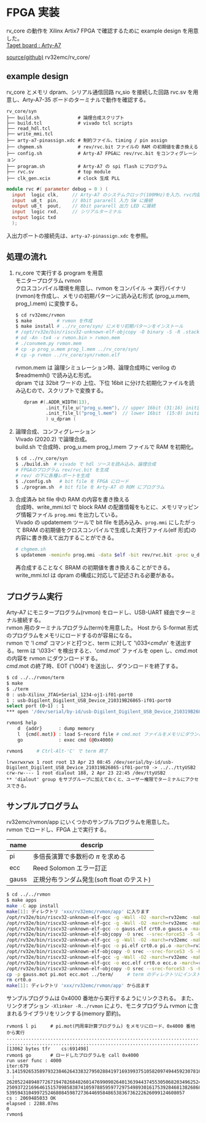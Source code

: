 
# FPGA 実装

rv_core の動作を Xilinx Artix7 FPGA で確認するために example design を用意した。  
[Taget board : Arty-A7](x_env.html#arty-a7-35t)  

[source(github)](https://github.com/shin-yamashita/rv32emc/tree/main/rv_core)  rv32emc/rv_core/  

## example design  

rv_core とメモリ dpram、シリアル通信回路 rv_sio を接続した回路 rvc.sv を用意し、Arty-A7-35 ボードのターミナルで動作を確認する。
```
rv_core/syn
├── build.sh              # 論理合成スクリプト
├── build.tcl             # vivado tcl scripts
├── read_hdl.tcl
├── write_mmi.tcl         
├── arty-a7-pinassign.xdc # 制約ファイル、timing / pin assign
├── chgmem.sh             # rev/rvc.bit ファイルの RAM の初期値を書き換える
├── config.sh             # Arty-A7 FPGAに rev/rvc.bit をコンフィグレーション
├── program.sh            # Arty-A7 の spi flash にプログラム
├── rvc.sv                # top module
├── clk_gen.xcix          # clock 生成 PLL
```

```verilog title="rvc.sv"
module rvc #( parameter debug = 0 ) (
  input  logic clk,     // Arty-A7 のシステムクロック(100MHz)を入力、rvc内部のPLLでCPUクロックを生成
  input  u8_t  pin,     // 8bit pararell 入力 SW に接続
  output u8_t  pout,    // 8bit pararell 出力 LED に接続
  input  logic rxd,     // シリアルターミナル
  output logic txd
  );
```
入出力ポートの接続先は、`arty-a7-pinassign.xdc` を参照。  

## 処理の流れ  

1. rv_core で実行する program を用意  
   モニタープログラム rvmon  
   クロスコンパイル環境を用意し、rvmon をコンパイル → 実行バイナリ(rvmon)を作成し、メモリの初期パターンに読み込む形式 (prog_u.mem, prog_l.mem) に変換する。  
   ```bash
   $ cd rv32emc/rvmon
   $ make         # rvmon を作成
   $ make install # ../rv_core/syn/ にメモリ初期パターンをインストール
   # /opt/rv32e/bin/riscv32-unknown-elf-objcopy -O binary -S -R .stack rvmon rvmon.bin
   # od -An -tx4 -v rvmon.bin > rvmon.mem
   # ./convmem.py rvmon.mem
   # cp -p prog_u.mem prog_l.mem ../rv_core/syn/
   # cp -p rvmon ../rv_core/syn/rvmon.elf
   ```
   rvmon.mem は 論理シミュレーション時、論理合成時に verilog の $readmemh() で読み込む形式。  
   dpram では 32bit ワードの 上位、下位 16bit に分けた初期化ファイルを読み込むので、スクリプトで変換する。  
   ```verilog title="dpram.sv"
      dpram #(.ADDR_WIDTH(13),
              .init_file_u("prog_u.mem"), // upper 16bit (31:16) initial data
              .init_file_l("prog_l.mem")  // lower 16bit  (15:0) initial data
              ) u_dpram (
   ```

2. 論理合成、コンフィグレーション  
   Vivado (2020.2) で論理合成。  
   build.sh で合成時、prog_u.mem  prog_l.mem  ファイルで RAM を初期化。  
   ```bash
   $ cd ../rv_core/syn
   $ ./build.sh  # vivado で hdl ソースを読み込み、論理合成
   # FPGAのプログラム rev/rvc.bit を生成
   # rev/ の下に各種レポートを生成
   $ ./config.sh   # bit file を FPGA にロード  
   $ ./program.sh  # bit file を Arty-A7 の ROM にプログラム  
   ```
3. 合成済み bit file 中の RAM の内容を書き換える  
   合成時、write_mmi.tcl で block RAM の配置情報をもとに、メモリマッピング情報ファイル `prog.mmi` を出力している。  
   Vivado の updatemem ツールで bit file を読み込み、`prog.mmi` にしたがって BRAM の初期値をクロスコンパイルで生成した実行ファイル(elf 形式)の内容に書き換えて出力することができる。  
   ```bash
   # chgmem.sh
   $ updatemem -meminfo prog.mmi -data $elf -bit rev/rvc.bit -proc u_dpram -force -out rvcchg.bit
   ```  
   再合成することなく BRAM の初期値を書き換えることができる。  
   write_mmi.tcl は dpram の構成に対応して記述される必要がある。  

## プログラム実行  

Arty-A7 にモニタープログラム(rvmon) をロードし、USB-UART 経由でターミナル接続する。  
rvmon 用のターミナルプログラム(term)を用意した。 Host から S-format 形式のプログラムをメモリにロードするのが容易になる。  
rvmon で 'l *cmd*' コマンドと打つと、term に対して '\033<*cmd*\n'  を送出する。term は '\033<' を検出すると、'*cmd*.mot' ファイルを open し、*cmd*.mot の内容を rvmon にダウンロードする。  
*cmd*.mot の終了時、EOT ('\004') を送出し、ダウンロードを終了する。  

```bash
$ cd ../../rvmon/term  
$ make
$ ./term
0 : usb-Xilinx_JTAG+Serial_1234-oj1-if01-port0
1 : usb-Digilent_Digilent_USB_Device_210319B26865-if01-port0
select port (0~1) : 1
*** open '/dev/serial/by-id/usb-Digilent_Digilent_USB_Device_210319B26865-if01-port0'

rvmon$ help
    d  {addr}      : dump memory
    l  {cmd(.mot)} : load S-record file # cmd.mot ファイルをメモリにダウンロード。0x4000 から実行する。
    go             : exec cmd (@0x4000)

rvmon$     # Ctrl-Alt-'C' で term 終了
```

```
lrwxrwxrwx 1 root root 13 Apr 23 08:45 /dev/serial/by-id/usb-Digilent_Digilent_USB_Device_210319B26865-if01-port0 -> ../../ttyUSB2  
crw-rw---- 1 root dialout 188, 2 Apr 23 22:45 /dev/ttyUSB2  
** 'dialout' group をサブグループに加えておくと、ユーザー権限でターミナルにアクセスできる。  
```

## サンプルプログラム

rv32emc/rvmon/app にいくつかのサンプルプログラムを用意した。  
rvmon でロードし、FPGA 上で実行する。  

name |descrip
---- |----
pi   |多倍長演算で多数桁の $\pi$ を求める
ecc  |Reed Solomon エラー訂正
gauss|正規分布ランダム発生(soft float のテスト)  

```bash
$ cd ../../rvmon
$ make apps
make -C app install
make[1]: ディレクトリ 'xxx/rv32emc/rvmon/app' に入ります
/opt/rv32e/bin/riscv32-unknown-elf-gcc -g -Wall -O2 -march=rv32emc -mabi=ilp32e -nostartfiles -I../include  -c gauss.c
/opt/rv32e/bin/riscv32-unknown-elf-gcc -g -Wall -O2 -march=rv32emc -mabi=ilp32e -nostartfiles -I../include  -c crt0.c
/opt/rv32e/bin/riscv32-unknown-elf-gcc -o gauss.elf crt0.o gauss.o -march=rv32emc -mabi=ilp32e -Wl,-Map,gauss.map,-T,lnkscr.x -nostdlib -L../lib -Xlinker -R../rvmon -lmc -lm -lc -lgcc
/opt/rv32e/bin/riscv32-unknown-elf-objcopy -O srec --srec-forceS3 -S -R .stack gauss.elf gauss.mot
/opt/rv32e/bin/riscv32-unknown-elf-gcc -g -Wall -O2 -march=rv32emc -mabi=ilp32e -nostartfiles -I../include  -c pi.c
/opt/rv32e/bin/riscv32-unknown-elf-gcc -o pi.elf crt0.o pi.o -march=rv32emc -mabi=ilp32e -Wl,-Map,pi.map,-T,lnkscr.x -nostdlib -L../lib -Xlinker -R../rvmon -lmc -lm -lc -lgcc
/opt/rv32e/bin/riscv32-unknown-elf-objcopy -O srec --srec-forceS3 -S -R .stack pi.elf pi.mot
/opt/rv32e/bin/riscv32-unknown-elf-gcc -g -Wall -O2 -march=rv32emc -mabi=ilp32e -nostartfiles -I../include  -c ecc.c
/opt/rv32e/bin/riscv32-unknown-elf-gcc -o ecc.elf crt0.o ecc.o -march=rv32emc -mabi=ilp32e -Wl,-Map,ecc.map,-T,lnkscr.x -nostdlib -L../lib -Xlinker -R../rvmon -lmc -lm -lc -lgcc
/opt/rv32e/bin/riscv32-unknown-elf-objcopy -O srec --srec-forceS3 -S -R .stack ecc.elf ecc.mot
cp -p gauss.mot pi.mot ecc.mot ../term/     # term のディレクトリにインストールする
rm crt0.o
make[1]: ディレクトリ 'xxx/rv32emc/rvmon/app' から出ます
```
サンプルプログラムは 0x4000 番地から実行するようにリンクされる。
また、リンクオプション `-Xlinker -R../rvmon` により、モニタプログラム rvmon に含まれるライブラリをリンクする(memory 節約)。

```
rvmon$ l pi     # pi.mot(円周率計算プログラム) をメモリにロード、0x4000 番地から実行
................................................................................................
..................................................................................
[13062 bytes tfr    cs:691498]
rvmon$ go       # ロードしたプログラムを call 0x4000 
run user func : 4000
iter:679
3.14159265358979323846264338327950288419716939937510582097494459230781640628620899862803482534211
  :
2620522489407726719478268482601476990902640136394437455305068203496252451749399651431429809190659
2509372216964615157098583874105978859597729754989301617539284681382686838689427741559918559252459
53959431049972524680845987273644695848653836736222626099124608057
cs : 2069485033 OK
elapsed : 2288.07ms
0
rvmon$ 
```

